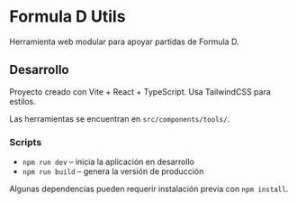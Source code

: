 # Formula D Utils

Herramienta web modular para apoyar partidas de Formula D.

## Desarrollo

Proyecto creado con Vite + React + TypeScript. Usa TailwindCSS para estilos.

Las herramientas se encuentran en `src/components/tools/`.

### Scripts

- `npm run dev` – inicia la aplicación en desarrollo
- `npm run build` – genera la versión de producción

Algunas dependencias pueden requerir instalación previa con `npm install`.
